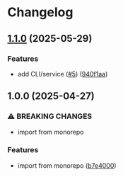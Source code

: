 # Changelog

## [1.1.0](https://github.com/blaahaj/dropbox-hacking-exif-db/compare/v1.0.0...v1.1.0) (2025-05-29)


### Features

* add CLI/service ([#5](https://github.com/blaahaj/dropbox-hacking-exif-db/issues/5)) ([940f1aa](https://github.com/blaahaj/dropbox-hacking-exif-db/commit/940f1aa9acec8f07eb3b1c4aed5d998e2c705dbe))

## 1.0.0 (2025-04-27)


### ⚠ BREAKING CHANGES

* import from monorepo

### Features

* import from monorepo ([b7e4000](https://github.com/blaahaj/dropbox-hacking-exif-db/commit/b7e400009f0ec0137a031ee16e83ba7213c76fc0))
